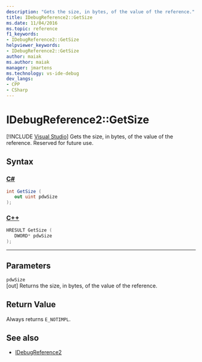 ```yaml
---
description: "Gets the size, in bytes, of the value of the reference."
title: IDebugReference2::GetSize
ms.date: 11/04/2016
ms.topic: reference
f1_keywords:
- IDebugReference2::GetSize
helpviewer_keywords:
- IDebugReference2::GetSize
author: maiak
ms.author: maiak
manager: jmartens
ms.technology: vs-ide-debug
dev_langs:
- CPP
- CSharp
---
```

# IDebugReference2::GetSize

 [!INCLUDE [Visual Studio](~/includes/applies-to-version/vs-windows-only.md)]
Gets the size, in bytes, of the value of the reference. Reserved for future use.

## Syntax

### [C#](#tab/csharp)
```csharp
int GetSize ( 
   out uint pdwSize
);
```
### [C++](#tab/cpp)
```cpp
HRESULT GetSize ( 
   DWORD* pdwSize
);
```
---

## Parameters
`pdwSize`\
[out] Returns the size, in bytes, of the value of the reference.

## Return Value
 Always returns `E_NOTIMPL`.

## See also
- [IDebugReference2](../../../extensibility/debugger/reference/idebugreference2.md)
